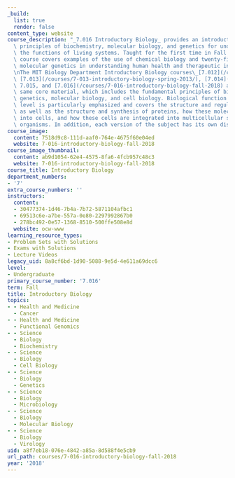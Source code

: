 ```yaml
---
_build:
  list: true
  render: false
content_type: website
course_description: "_7.016 Introductory Biology_ provides an introduction to fundamental\
  \ principles of biochemistry, molecular biology, and genetics for understanding\
  \ the functions of living systems. Taught for the first time in Fall 2013, this\
  \ course covers examples of the use of chemical biology and twenty-first-century\
  \ molecular genetics in understanding human health and therapeutic intervention.\n\
  \nThe MIT Biology Department Introductory Biology courses\_[7.012](/courses/7-012-introduction-to-biology-fall-2004/),\
  \ [7.013](/courses/7-013-introductory-biology-spring-2013/), [7.014](/courses/7-014-introductory-biology-spring-2005/),\
  \ 7.015, and [7.016](/courses/7-016-introductory-biology-fall-2018) all cover the\
  \ same core material, which includes the fundamental principles of biochemistry,\
  \ genetics, molecular biology, and cell biology. Biological function at the molecular\
  \ level is particularly emphasized and covers the structure and regulation of genes,\
  \ as well as the structure and synthesis of proteins, how these molecules are integrated\
  \ into cells, and how these cells are integrated into multicellular systems and\
  \ organisms. In addition, each version of the subject has its own distinctive material.\n"
course_image:
  content: 7518d9c8-111d-aaf0-764e-4675f60e04ed
  website: 7-016-introductory-biology-fall-2018
course_image_thumbnail:
  content: ab9d1054-62e4-4575-8fa6-4fcb957c48c3
  website: 7-016-introductory-biology-fall-2018
course_title: Introductory Biology
department_numbers:
- '7'
extra_course_numbers: ''
instructors:
  content:
  - 30477374-1d46-7b4a-7b72-5871104afbc1
  - 69513c6e-a7be-557a-0e80-2297992867b0
  - 278bc492-0e57-1368-8510-500ffe508e8d
  website: ocw-www
learning_resource_types:
- Problem Sets with Solutions
- Exams with Solutions
- Lecture Videos
legacy_uid: 8a8cf6bd-1d90-5088-9e5d-4e611a69dcc6
level:
- Undergraduate
primary_course_number: '7.016'
term: Fall
title: Introductory Biology
topics:
- - Health and Medicine
  - Cancer
- - Health and Medicine
  - Functional Genomics
- - Science
  - Biology
  - Biochemistry
- - Science
  - Biology
  - Cell Biology
- - Science
  - Biology
  - Genetics
- - Science
  - Biology
  - Microbiology
- - Science
  - Biology
  - Molecular Biology
- - Science
  - Biology
  - Virology
uid: a8f7eb18-076e-4842-a85a-8d588f4e5cb9
url_path: courses/7-016-introductory-biology-fall-2018
year: '2018'
---
```

